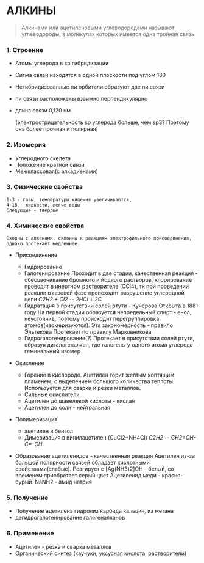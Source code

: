 # АЛКИНЫ
> Алкинами или ацетиленовыми углеводородами называют углеводороды, в молекулах которых имеется одна тройная связь

### 1. Строение 
- Атомы углерода в sp гибридизации
- Сигма связи находятся в одной плоскости под углом 180
- Негибридизованные пи орбитали образуют две пи связи
- пи связи расположены взаимно перпендикулярно
- длина связи 0,120 нм 
	
	(электроотрицательность sp углерода больше, чем sp3? Поэтому она более прочная и полярная)
### 2. Изомерия
- Углеродного скелета
- Положение кратной связи
- Межклассовая(с алкадиенами)
	
### 3. Физические свойства
	1-3 - газы, температуры кипения увеличиваются,
	4-16 - жидкости, легче воды
	Следующие - твердые
### 4. Химические свойства
	Сходны с алкенами, склонны к реакциям электрофильного присоединения, однако протекает медленнее.
	
- Присоединение
   - Гидрирование
   - Галогенирование 
	   Проходит в две стадии, качественная реакция - обесцвечивание бромного и йодного растворов, хлорирование проводят в инертном растворителе (CCl4), тк при проведении реакции в газовой фазе происходит разрушение углеродной цепи
	_C2H2 + Cl2 -- 2HCl + 2C_
	- Гидратация в присутствии солей ртути - Кучерова
	   Открыта в 1881 году
	   На первой стадии образуется непредельный спирт - енол, неустойчив, поэтому происходит перегруппировка атомов(изомеризуются). 
Эта закономерность - правило Эльтекова
	   Протекает по правилу Марковникова
    - Гидрогалогенирование(?) 
	   Протекает в присутствии солей ртути, образуя дигалогеналкан, где галогены у одного атома углерода - геминальный изомер
	
- Окисление
	- Горение в кислороде. Ацетилен горит желтым коптящим пламенем, с выделением большого количества теплоты. Используется для сварки и резки металлов.
	- Сильные окислители 
	- Ацетилен до щавелевой кислоты - кислая
	- Ацетилен до соли - нейтральная
	
- Полимеризация
	- ацетилен в бензол
	- Димеризация в винилацетилен (CuCl2+NH4Cl)
	  _C2H2 -- CH2=CH-C=-CH_
	
- Образование ацетиленидов - качественная реакция
	Ацетилен из-за большой полярности связей обладает кислотными свойствами(слабые).
	Реагирует с [Ag(NH3)2]OH - белый, со временем приобретает серый цвет 
	Ацетиленид меди - красно-бурый. 
	 NaNH2 - амид натрия
	
### 5. Получение
- Получение ацетилена гидролиз карбида кальция, из метана
- дегидрогалогенирование галогеналканов
	
### 6. Применение 
- Ацетилен - резка и сварка металлов
- Органический синтез (каучуки, уксусная кислота, растворители)

